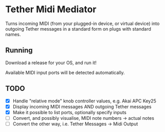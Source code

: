 # Tether Midi Mediator

Turns incoming MIDI (from your plugged-in device, or virtual device) into outgoing Tether messages in a standard form on plugs with standard names.

## Running
Download a release for your OS, and run it!

Available MIDI input ports will be detected automatically.

## TODO
- [x] Handle "relative mode" knob controller values, e.g. Akai APC Key25
- [x] Display incoming MIDI messages AND outgoing Tether messages
- [x] Make it possible to list ports, optionally specify inputs
- [ ] Convert, and possibly visualise, MIDI note numbers -> actual notes
- [ ] Convert the other way, i.e. Tether Messages -> Midi Output